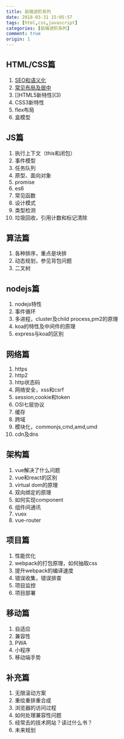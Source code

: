 ```yaml
---
title: 前端进阶系列
date: 2018-03-31 15:05:57
tags: [html,css,javascript]
categories: [前端进阶系列]
comment: true
origin: 1
---
```


## HTML/CSS篇
1. [SEO和语义化][1]
2. [常见布局及居中][2]
3. []HTML5新特性](3)
4. CSS3新特性
5. flex布局
6. 盒模型

## JS篇
1. 执行上下文（this和闭包）
2. 事件模型
3. 任务队列
4. 原型、面向对象
5. promise
6. es6
7. 常见函数
8. 设计模式
9. 类型检测
10. 垃圾回收，引用计数和标记清除

## 算法篇
1. 各种排序，重点是块排
2. 动态规划，参见背包问题
3. 二叉树

## nodejs篇
1. nodejs特性
2. 事件循环
3. 多进程，cluster及child process,pm2的原理
4. koa的特性及中间件的原理
5. express与koa的区别

## 网络篇
1. https
2. http2
3. http状态码
4. 网络安全，xss和csrf
5. session,cookie和token
6. OSI七层协议
7. 缓存
8. 跨域
9. 模块化，commonjs,cmd,amd,umd
10. cdn及dns

## 架构篇
1. vue解决了什么问题
2. vue和react的区别
3. virtual dom的原理
4. 双向绑定的原理
5. 如何实现component
6. 组件间通讯
7. vuex
8. vue-router

## 项目篇
1. 性能优化
2. webpack的打包原理，如何抽取css
3. 提升webpack的编译速度
4. 错误收集，错误排查
5. 项目监控
6. 项目部署

## 移动篇
1. 自适应
2. 兼容性
3. PWA
4. 小程序
5. 移动端手势

## 补充篇
1. 无限滚动方案
2. 重绘重排重合成
3. 浏览器的访问过程
4. 如何处理兼容性问题
5. 经常去的技术网站？读过什么书？
6. 未来规划

[1]: /FEAdvanced/seo%E5%92%8C%E8%AF%AD%E4%B9%89%E5%8C%96/
[2]: /FEAdvanced/%E5%B8%B8%E8%A7%81%E5%B8%83%E5%B1%80%E5%8F%8A%E5%B1%85%E4%B8%AD/
[3]: /FEAdvanced/HTML5%E6%96%B0%E7%89%B9%E6%96%B0/